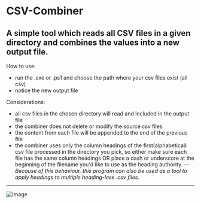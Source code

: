 # CSV-Combiner

 ## A simple tool which reads all CSV files in a given directory and combines the values into a new output file. 
 
 How to use:
  - run the .exe or .ps1 and choose the path where your csv files exist (all csv)
  - notice the new output file
 
 Considerations:
 - all csv files in the chosen directory will read and included in the output file
 - the combiner does not delete or modify the source csv files 
 - the content from each file will be appended to the end of the previous file
 - the combiner uses only the column headings of the first(alphabetical) csv file processed in the directory you pick, so either make sure each file has the same column headings OR place a dash or underscore at the beginning of the filename you'd like to use as the heading authority. 
 _--Because of this behaviour, this program can also be used as a tool to apply headings to multiple heading-less .csv files._
 
 ___
 
![image](https://user-images.githubusercontent.com/43890114/139602608-2aaebd69-b8e9-4bc2-b903-de6dc0d16bf2.png)

